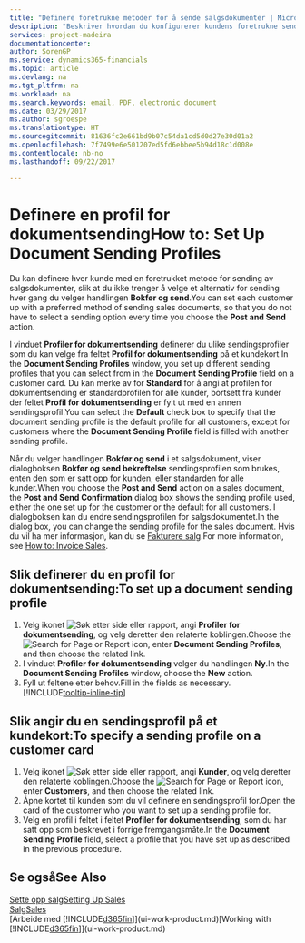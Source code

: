 ```yaml
---
title: "Definere foretrukne metoder for å sende salgsdokumenter | Microsoft-dokumentasjon"
description: "Beskriver hvordan du konfigurerer kundens foretrukne sendemetode for salgsdokumenter, for eksempel e-post, PDF-fil, elektronisk dokument og så videre."
services: project-madeira
documentationcenter: 
author: SorenGP
ms.service: dynamics365-financials
ms.topic: article
ms.devlang: na
ms.tgt_pltfrm: na
ms.workload: na
ms.search.keywords: email, PDF, electronic document
ms.date: 03/29/2017
ms.author: sgroespe
ms.translationtype: HT
ms.sourcegitcommit: 81636fc2e661bd9b07c54da1cd5d0d27e30d01a2
ms.openlocfilehash: 7f7499e6e501207ed5fd6ebbee5b94d18c1d008e
ms.contentlocale: nb-no
ms.lasthandoff: 09/22/2017

---
```

# <a name="how-to-set-up-document-sending-profiles"></a><span data-ttu-id="81954-103">Definere en profil for dokumentsending</span><span class="sxs-lookup"><span data-stu-id="81954-103">How to: Set Up Document Sending Profiles</span></span>
<span data-ttu-id="81954-104">Du kan definere hver kunde med en foretrukket metode for sending av salgsdokumenter, slik at du ikke trenger å velge et alternativ for sending hver gang du velger handlingen **Bokfør og send**.</span><span class="sxs-lookup"><span data-stu-id="81954-104">You can set each customer up with a preferred method of sending sales documents, so that you do not have to select a sending option every time you choose the **Post and Send** action.</span></span>

<span data-ttu-id="81954-105">I vinduet **Profiler for dokumentsending** definerer du ulike sendingsprofiler som du kan velge fra feltet **Profil for dokumentsending** på et kundekort.</span><span class="sxs-lookup"><span data-stu-id="81954-105">In the **Document Sending Profiles** window, you set up different sending profiles that you can select from in the **Document Sending Profile** field on a customer card.</span></span> <span data-ttu-id="81954-106">Du kan merke av for **Standard** for å angi at profilen for dokumentsending er standardprofilen for alle kunder, bortsett fra kunder der feltet **Profil for dokumentsending** er fylt ut med en annen sendingsprofil.</span><span class="sxs-lookup"><span data-stu-id="81954-106">You can select the **Default** check box to specify that the document sending profile is the default profile for all customers, except for customers where the **Document Sending Profile** field is filled with another sending profile.</span></span>

<span data-ttu-id="81954-107">Når du velger handlingen **Bokfør og send** i et salgsdokument, viser dialogboksen **Bokfør og send bekreftelse** sendingsprofilen som brukes, enten den som er satt opp for kunden, eller standarden for alle kunder.</span><span class="sxs-lookup"><span data-stu-id="81954-107">When you choose the **Post and Send** action on a sales document, the **Post and Send Confirmation** dialog box shows the sending profile used, either the one set up for the customer or the default for all customers.</span></span> <span data-ttu-id="81954-108">I dialogboksen kan du endre sendingsprofilen for salgsdokumentet.</span><span class="sxs-lookup"><span data-stu-id="81954-108">In the dialog box, you can change the sending profile for the sales document.</span></span> <span data-ttu-id="81954-109">Hvis du vil ha mer informasjon, kan du se [Fakturere salg](sales-how-invoice-sales.md).</span><span class="sxs-lookup"><span data-stu-id="81954-109">For more information, see [How to: Invoice Sales](sales-how-invoice-sales.md).</span></span>

## <a name="to-set-up-a-document-sending-profile"></a><span data-ttu-id="81954-110">Slik definerer du en profil for dokumentsending:</span><span class="sxs-lookup"><span data-stu-id="81954-110">To set up a document sending profile</span></span>
1. <span data-ttu-id="81954-111">Velg ikonet ![Søk etter side eller rapport](media/ui-search/search_small.png "Ikonet Søk etter side eller rapport"), angi **Profiler for dokumentsending**, og velg deretter den relaterte koblingen.</span><span class="sxs-lookup"><span data-stu-id="81954-111">Choose the ![Search for Page or Report](media/ui-search/search_small.png "Search for Page or Report icon") icon, enter **Document Sending Profiles**, and then choose the related link.</span></span>
2. <span data-ttu-id="81954-112">I vinduet **Profiler for dokumentsending** velger du handlingen **Ny**.</span><span class="sxs-lookup"><span data-stu-id="81954-112">In the **Document Sending Profiles** window, choose the **New** action.</span></span>
3. <span data-ttu-id="81954-113">Fyll ut feltene etter behov.</span><span class="sxs-lookup"><span data-stu-id="81954-113">Fill in the fields as necessary.</span></span> [!INCLUDE[tooltip-inline-tip](includes/tooltip-inline-tip_md.md)]

## <a name="to-specify-a-sending-profile-on-a-customer-card"></a><span data-ttu-id="81954-114">Slik angir du en sendingsprofil på et kundekort:</span><span class="sxs-lookup"><span data-stu-id="81954-114">To specify a sending profile on a customer card</span></span>
1. <span data-ttu-id="81954-115">Velg ikonet ![Søk etter side eller rapport](media/ui-search/search_small.png "Ikonet Søk etter side eller rapport"), angi **Kunder**, og velg deretter den relaterte koblingen.</span><span class="sxs-lookup"><span data-stu-id="81954-115">Choose the ![Search for Page or Report](media/ui-search/search_small.png "Search for Page or Report icon") icon, enter **Customers**, and then choose the related link.</span></span>
2. <span data-ttu-id="81954-116">Åpne kortet til kunden som du vil definere en sendingsprofil for.</span><span class="sxs-lookup"><span data-stu-id="81954-116">Open the card of the customer who you want to set up a sending profile for.</span></span>
3. <span data-ttu-id="81954-117">Velg en profil i feltet i feltet **Profiler for dokumentsending**, som du har satt opp som beskrevet i forrige fremgangsmåte.</span><span class="sxs-lookup"><span data-stu-id="81954-117">In the **Document Sending Profile** field, select a profile that you have set up as described in the previous procedure.</span></span>

## <a name="see-also"></a><span data-ttu-id="81954-118">Se også</span><span class="sxs-lookup"><span data-stu-id="81954-118">See Also</span></span>
[<span data-ttu-id="81954-119">Sette opp salg</span><span class="sxs-lookup"><span data-stu-id="81954-119">Setting Up Sales</span></span>](sales-setup-sales.md)  
[<span data-ttu-id="81954-120">Salg</span><span class="sxs-lookup"><span data-stu-id="81954-120">Sales</span></span>](sales-manage-sales.md)  
<span data-ttu-id="81954-121">[Arbeide med [!INCLUDE[d365fin](includes/d365fin_md.md)]](ui-work-product.md)</span><span class="sxs-lookup"><span data-stu-id="81954-121">[Working with [!INCLUDE[d365fin](includes/d365fin_md.md)]](ui-work-product.md)</span></span>

